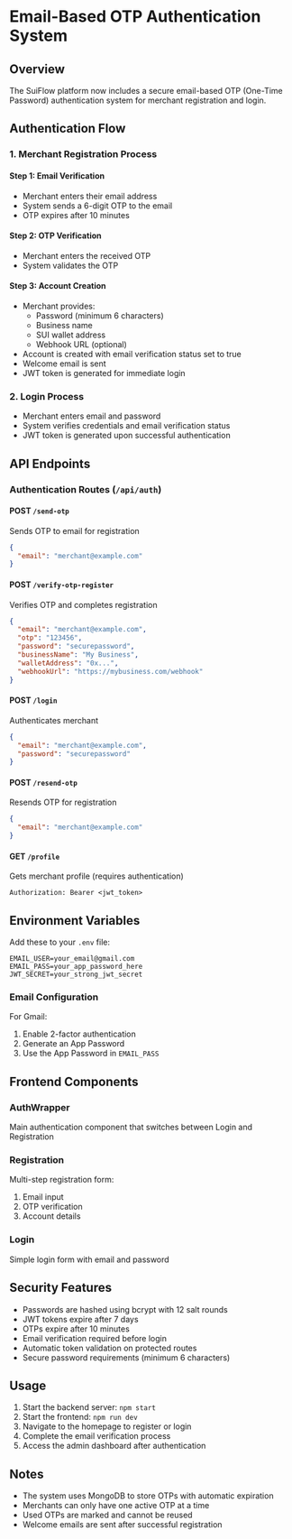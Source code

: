 # Email-Based OTP Authentication System

## Overview
The SuiFlow platform now includes a secure email-based OTP (One-Time Password) authentication system for merchant registration and login.

## Authentication Flow

### 1. Merchant Registration Process

#### Step 1: Email Verification
- Merchant enters their email address
- System sends a 6-digit OTP to the email
- OTP expires after 10 minutes

#### Step 2: OTP Verification
- Merchant enters the received OTP
- System validates the OTP

#### Step 3: Account Creation
- Merchant provides:
  - Password (minimum 6 characters)
  - Business name
  - SUI wallet address
  - Webhook URL (optional)
- Account is created with email verification status set to true
- Welcome email is sent
- JWT token is generated for immediate login

### 2. Login Process
- Merchant enters email and password
- System verifies credentials and email verification status
- JWT token is generated upon successful authentication

## API Endpoints

### Authentication Routes (`/api/auth`)

#### POST `/send-otp`
Sends OTP to email for registration
```json
{
  "email": "merchant@example.com"
}
```

#### POST `/verify-otp-register`
Verifies OTP and completes registration
```json
{
  "email": "merchant@example.com",
  "otp": "123456",
  "password": "securepassword",
  "businessName": "My Business",
  "walletAddress": "0x...",
  "webhookUrl": "https://mybusiness.com/webhook"
}
```

#### POST `/login`
Authenticates merchant
```json
{
  "email": "merchant@example.com",
  "password": "securepassword"
}
```

#### POST `/resend-otp`
Resends OTP for registration
```json
{
  "email": "merchant@example.com"
}
```

#### GET `/profile`
Gets merchant profile (requires authentication)
```
Authorization: Bearer <jwt_token>
```

## Environment Variables

Add these to your `.env` file:

```
EMAIL_USER=your_email@gmail.com
EMAIL_PASS=your_app_password_here
JWT_SECRET=your_strong_jwt_secret
```

### Email Configuration
For Gmail:
1. Enable 2-factor authentication
2. Generate an App Password
3. Use the App Password in `EMAIL_PASS`

## Frontend Components

### AuthWrapper
Main authentication component that switches between Login and Registration

### Registration
Multi-step registration form:
1. Email input
2. OTP verification
3. Account details

### Login
Simple login form with email and password

## Security Features

- Passwords are hashed using bcrypt with 12 salt rounds
- JWT tokens expire after 7 days
- OTPs expire after 10 minutes
- Email verification required before login
- Automatic token validation on protected routes
- Secure password requirements (minimum 6 characters)

## Usage

1. Start the backend server: `npm start`
2. Start the frontend: `npm run dev`
3. Navigate to the homepage to register or login
4. Complete the email verification process
5. Access the admin dashboard after authentication

## Notes

- The system uses MongoDB to store OTPs with automatic expiration
- Merchants can only have one active OTP at a time
- Used OTPs are marked and cannot be reused
- Welcome emails are sent after successful registration
